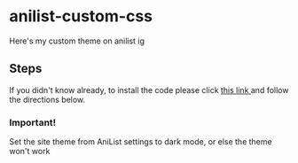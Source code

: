 # anilist-custom-css
Here's my custom theme on anilist ig

## Steps
If you didn't know already, to install the code please click <a href="https://github.com/Kurisu-chan/anilist-css"> this link </a> and follow the directions below.

### <b> Important! </b>
Set the site theme from AniList settings to dark mode, or else the theme won't work
